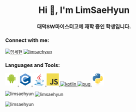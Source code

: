 <h1 align="center">Hi 👋, I'm LimSaeHyun</h1>
<h3 align="center">대덕SW마이스터고에 재학 중인 학생입니다.</h3>

<h3 align="left">Connect with me:</h3>
<p align="left">
<a href="https://fb.com/임세현" target="blank"><img align="center" src="https://raw.githubusercontent.com/rahuldkjain/github-profile-readme-generator/neutral-icons/src/images/icons/Social/facebook.svg" alt="임세현" height="30" width="40" /></a>
<a href="https://instagram.com/limsaehyun" target="blank"><img align="center" src="https://raw.githubusercontent.com/rahuldkjain/github-profile-readme-generator/neutral-icons/src/images/icons/Social/instagram.svg" alt="limsaehyun" height="30" width="40" /></a>
</p>

<h3 align="left">Languages and Tools:</h3>
<p align="left"> <a href="https://developer.android.com" target="_blank"> <img src="https://raw.githubusercontent.com/devicons/devicon/master/icons/android/android-original-wordmark.svg" alt="android" width="40" height="40"/> </a> <a href="https://www.cprogramming.com/" target="_blank"> <img src="https://raw.githubusercontent.com/devicons/devicon/master/icons/c/c-original.svg" alt="c" width="40" height="40"/> </a> <a href="https://www.java.com" target="_blank"> <img src="https://raw.githubusercontent.com/devicons/devicon/master/icons/java/java-original.svg" alt="java" width="40" height="40"/> </a> <a href="https://developer.mozilla.org/en-US/docs/Web/JavaScript" target="_blank"> <img src="https://raw.githubusercontent.com/devicons/devicon/master/icons/javascript/javascript-original.svg" alt="javascript" width="40" height="40"/> </a> <a href="https://kotlinlang.org" target="_blank"> <img src="https://www.vectorlogo.zone/logos/kotlinlang/kotlinlang-icon.svg" alt="kotlin" width="40" height="40"/> </a> <a href="https://pugjs.org" target="_blank"> <img src="https://cdn.worldvectorlogo.com/logos/pug.svg" alt="pug" width="40" height="40"/> </a> <a href="https://www.python.org" target="_blank"> <img src="https://raw.githubusercontent.com/devicons/devicon/master/icons/python/python-original.svg" alt="python" width="40" height="40"/> </a> </p>

<p><img align="left" src="https://github-readme-stats.vercel.app/api/top-langs?username=limsaehyun&show_icons=true&locale=en&layout=compact" alt="limsaehyun" /></p>

<p>&nbsp;<img align="center" src="https://github-readme-stats.vercel.app/api?username=limsaehyun&show_icons=true&locale=en" alt="limsaehyun" /></p>

<p><img align="center" src="https://github-readme-streak-stats.herokuapp.com/?user=limsaehyun&" alt="limsaehyun" /></p>


